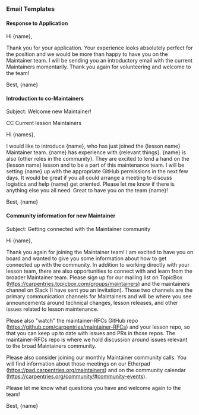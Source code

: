 ### Email Templates

#### Response to Application

Hi {name},

Thank you for your application. Your experience looks absolutely perfect for the position and we would be more than happy to have you on 
the Maintainer team. I will be sending you an introductory email with the current Maintainers momentarily. Thank you again for volunteering 
and welcome to the team!

Best,
{name}

#### Introduction to co-Maintainers

Subject: Welcome new Maintainer!  

CC Current lesson Maintainers

Hi {names},  

I would like to introduce {name}, who has just joined the {lesson name} Maintainer team. {name} has experience with {relevant things}. 
{name} is also {other roles in the community}. They are excited to 
lend a hand on the {lesson name} lesson and to be a part of this maintenance team. I will be setting {name} up with the appropriate GitHub 
permissions in the next few days. It would be great if you all could arrange a meeting to discuss logistics and help {name} get oriented.
Please let me know if there is anything else you all need. Great to have you on the team {name}!

Best,
{name}

#### Community information for new Maintainer

Subject: Getting connected with the Maintainer community  

Hi {name},  

Thank you again for joining the Maintainer team! I am excited to have you on board and wanted to give you some information about how to get
connected up with the community. In addition to working directly with your lesson team, there are also opportunities to connect with and 
learn from the broader Maintainer team. Please sign up for our mailing list on TopicBox 
(https://carpentries.topicbox.com/groups/maintainers) and the maintainers channel on Slack (I have sent 
you an invitation). Those two channels are the primary communication channels for Maintainers and will be where you see announcements 
around technical changes, lesson releases, and other issues related to lesson maintenance. 

Please also "watch" the maintainer-RFCs GitHub repo (https://github.com/carpentries/maintainer-RFCs) and your lesson repo, so that you can
keep up to date with issues and PRs in those repos. The maintainer-RFCs repo is where we hold discussion around issues relevant to the 
broad Maintainers community. 

Please also consider joining our monthly Maintainer community calls. You will find information about those meetings on our Etherpad 
(https://pad.carpentries.org/maintainers) and on the community calendar (https://carpentries.org/community/#community-events).

Please let me know what questions you have and welcome again to the team!

Best,
{name}
